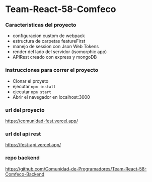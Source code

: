 # Team-React-58-Comfeco

### Caracteristicas del proyecto
- configuracion custom de webpack   
- estructura de carpetas featureFirst   
- manejo de session con Json Web Tokens   
- render del lado del servidor (isomorphic app)   
- APIRest creado con express y mongoDB   


### instrucciones para correr el proyecto
* Clonar el proyeto
* ejecutar ```npm install```
* ejecutar ```npm start```
* Abrir el navegador en localhost:3000

### url del proyecto
https://comunidad-fest.vercel.app/

### url del api rest
https://fest-api.vercel.app/

### repo backend   
https://github.com/Comunidad-de-Programadores/Team-React-58-Comfeco-Backend
